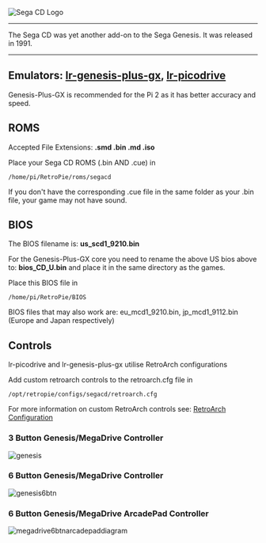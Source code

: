 ![Sega CD Logo](http://img1.wikia.nocookie.net/__cb20120209224111/logopedia/images/d/da/Sega_CD_logo_(USA).png)
***
The Sega CD was yet another add-on to the Sega Genesis. It was released in 1991.

***
## Emulators: [lr-genesis-plus-gx](https://github.com/libretro/Genesis-Plus-GX), [lr-picodrive](https://github.com/libretro/picodrive)
Genesis-Plus-GX is recommended for the Pi 2 as it has better accuracy and speed.

## ROMS
Accepted File Extensions: **.smd .bin .md .iso**

Place your Sega CD ROMS (.bin AND .cue) in
```
/home/pi/RetroPie/roms/segacd
```

If you don't have the corresponding .cue file in the same folder as your .bin file, your game may not have sound.

## BIOS

The BIOS filename is: **us_scd1_9210.bin** 

For the Genesis-Plus-GX core you need to rename the above US bios above to: **bios_CD_U.bin** and place it in the same directory as the games.

Place this BIOS file in
```
/home/pi/RetroPie/BIOS
```
BIOS files that may also work are: eu_mcd1_9210.bin, jp_mcd1_9112.bin (Europe and Japan respectively)

## Controls

lr-picodrive and lr-genesis-plus-gx utilise RetroArch configurations

Add custom retroarch controls to the retroarch.cfg file in

```
/opt/retropie/configs/segacd/retroarch.cfg
```
For more information on custom RetroArch controls see: [RetroArch Configuration](https://github.com/petrockblog/RetroPie-Setup/wiki/RetroArch-Configuration)

### 3 Button Genesis/MegaDrive Controller

![genesis](https://cloud.githubusercontent.com/assets/10035308/7336303/aec335e0-ebb4-11e4-93b3-26037dd26ffb.png)

### 6 Button Genesis/MegaDrive Controller

![genesis6btn](https://cloud.githubusercontent.com/assets/10035308/7336429/7e524110-ebbb-11e4-8777-05a824384d34.png)

### 6 Button Genesis/MegaDrive ArcadePad Controller

![megadrive6btnarcadepaddiagram](https://cloud.githubusercontent.com/assets/10035308/8268483/8b1b6dae-1744-11e5-9407-df58e2a81aad.png)